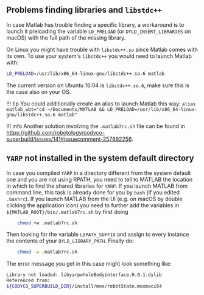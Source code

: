 ## Problems finding libraries and `libstdc++`

In case Matlab has trouble finding a specific library, a workaround is to launch it preloading the variable `LD_PRELOAD` (or `DYLD_INSERT_LIBRARIES` on macOS) with the full path of the missing library.

On Linux you might have trouble with `libstdc++.so` since Matlab comes with its own. To use your system's `libstdc++` you would need to launch Matlab with:

```bash
LD_PRELOAD=/usr/lib/x86_64-linux-gnu/libstdc++.so.6 matlab
```

The current version on Ubuntu 16:04 is `libstdc++.so.6`, make sure this is the case also on your OS.

!!! tip
    You could additionally create an alias to launch Matlab this way:
    `alias matlab_wbt="cd ~/Documents/MATLAB && LD_PRELOAD=/usr/lib/x86_64-linux-gnu/libstdc++.so.6 matlab"`

!!! info
    Another solution involving the `.matlab7rc.sh` file can be found in https://github.com/robotology/codyco-superbuild/issues/141#issuecomment-257892256.

## `YARP` not installed in the system default directory

In case you compiled `YARP` in a directory different from the system default one and you are not using RPATH, you need to tell to MATLAB the location in which to find the shared libraries for `YARP`. If you launch MATLAB from command line, this task is already done for you by `bash` (if you edited `.bashrc`). If you launch MATLAB from the UI (e.g. on macOS by double clicking the application icon) you need to further add the variables in `${MATLAB_ROOT}/bin/.matlab7rc.sh` by first doing

```bash
    chmod +w .matlab7rc.sh
```

Then looking for the variable `LDPATH_SUFFIX` and assign to every instance the contents of your `DYLD_LIBRARY_PATH`. Finally do:

```bash
    chmod -w .matlab7rc.sh
```

The error message you get in this case might look something like:

```bash
Library not loaded: libyarpwholeBodyinterface.0.0.1.dylib
Referenced from:
${CODYCO_SUPERBUILD_DIR}/install/mex/robotState.mexmaci64
```
